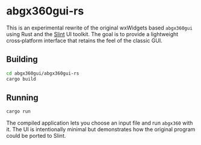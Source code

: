 # abgx360gui-rs

This is an experimental rewrite of the original wxWidgets based `abgx360gui` using Rust and the [Slint](https://slint.dev/) UI toolkit. The goal is to provide a lightweight cross‑platform interface that retains the feel of the classic GUI.

## Building

```bash
cd abgx360gui/abgx360gui-rs
cargo build
```

## Running

```bash
cargo run
```

The compiled application lets you choose an input file and run `abgx360` with it. The UI is intentionally minimal but demonstrates how the original program could be ported to Slint.

